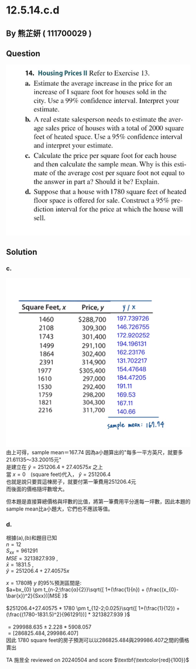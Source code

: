 # 12.5.14.c.d

## By 熊芷妍 ( 111700029 )

## Question

![image](https://github.com/HWTeng-Course/202402-Statistics/blob/main/Images/88D83551-9B4D-410D-A0BF-3F0DDEF9BED2.jpg)

## Solution
### c.

![image](https://github.com/HWTeng-Course/202402-Statistics/blob/main/Images/S__2908162.jpg)
由上可得，sample mean＝167.74
因為a小題算出的"每多一平方英尺，就要多21.61135～33.20015元"\
是建立在 $\hat{y}=251206.4+27.40575x$ 之上\
當 $x=0$　(square feet)代入， $\hat{y}=251206.4$ \
也就是說只要買這棟房子，就要付第一筆費用251206.4元\
而後面的價格隨坪數增大。

但本題是直接算總價格與坪數的比值，將第一筆費用平分進每一坪數，因此本題的sample mean比a小題大，它們也不應該等值。


### d.
根據(a),(b)和題目已知 \
$n=12$\
$S_{xx} = 961291$\
$MSE=3213827.939$ ,\
$\bar{x}=1831.5$ ,\
$\hat{y}=251206.4+27.40575x$

$x=1780$時 $y$ 的95%預測區間是:\
$a+bx_{0} \pm t_{n-2;\frac{α}{2}}\sqrt{[ 1+(\frac{1}{n}) + (\frac{(x_{0}-\bar{x})^2}{Sxx})]MSE }$<br>\
$251206.4+27.40575 * 1780 \pm t_{12-2;0.025}\sqrt{[ 1+(\frac{1}{12}) + (\frac{(1780-1831.5)^2}{961291})] * 3213827.939 }$<br>\
$=299988.635 \pm 2.228 * 5908.057$\
$=[286825.484 , 299986.407]$\
因此 1780 square feet的房子預測可以以286825.484與299986.407之間的價格賣出

TA 施昱全 reviewed on 20240504 and score $\textbf{\textcolor{red}{100}}$
